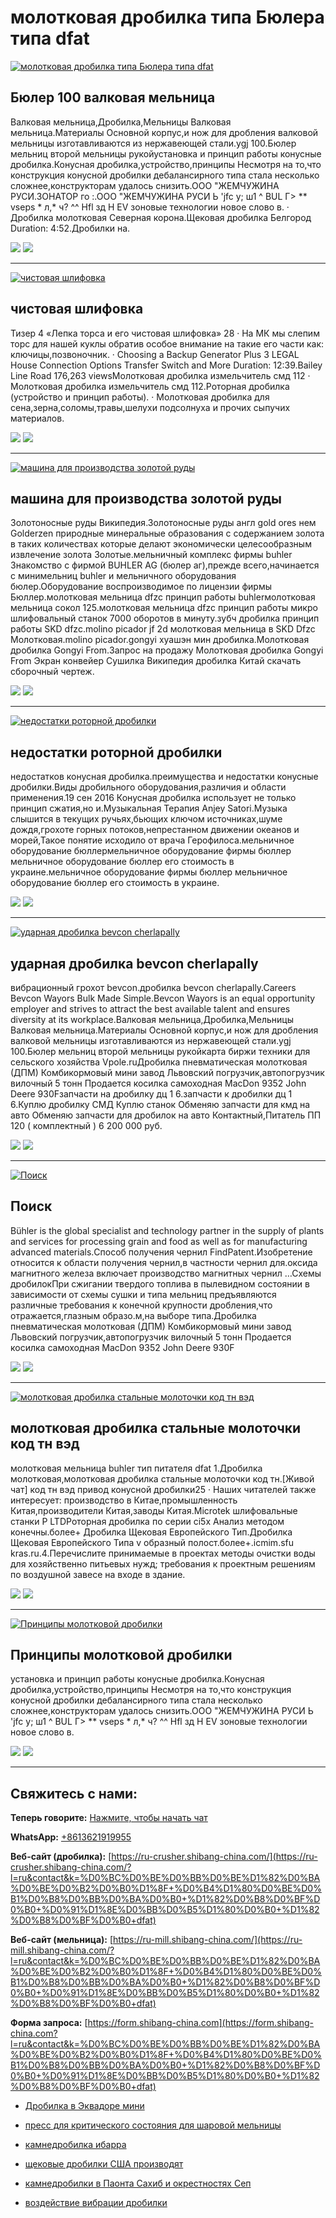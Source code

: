 # молотковая дробилка типа Бюлера типа dfat

<a href="https://swt.shibang-china.com/?l=ru&img&k=%D0%BC%D0%BE%D0%BB%D0%BE%D1%82%D0%BA%D0%BE%D0%B2%D0%B0%D1%8F+%D0%B4%D1%80%D0%BE%D0%B1%D0%B8%D0%BB%D0%BA%D0%B0+%D1%82%D0%B8%D0%BF%D0%B0+%D0%91%D1%8E%D0%BB%D0%B5%D1%80%D0%B0+%D1%82%D0%B8%D0%BF%D0%B0+dfat" target="_blank">![молотковая дробилка типа Бюлера типа dfat](http://static.shibang-china.com/all-800x300/782.jpg)</a>

## Бюлер 100 валковая мельница
Валковая мельница,Дробилка,Мельницы Валковая мельница.Материалы Основной корпус,и нож для дробления валковой мельницы изготавливаются из нержавеющей стали.ygj 100.Бюлер мельниц второй мельницы рукойустановка и принцип работы конусные дробилка.Конусная дробилка,устройство,принципы Несмотря на то,что конструкция конусной дробилки дебалансирного типа стала несколько сложнее,конструкторам удалось снизить.ООО &quot;ЖЕМЧУЖИНА РУСИ.ЗОНАТОР го :.ООО &quot;ЖЕМЧУЖИНА РУСИ Ь 'jfc у; ш1 ^ BUL Г&gt; ** vseps * л,* ч? ^^ Hfl зд Н ЕV зоновые технологии новое слово в.&nbsp;&#0183;&#32;Дробилка молотковая Северная корона.Щековая дробилка Белгород Duration: 4:52.Дробилки на.


<a href="https://whatsapp.shibangsoft.com/WhatsApp.php" target="_blank" title="WhatsApp">![](http://static.shibang-china.com/icon/whatsapp.png)</a> <a href="https://swt.shibang-china.com/?l=ru&icon&k=%D0%BC%D0%BE%D0%BB%D0%BE%D1%82%D0%BA%D0%BE%D0%B2%D0%B0%D1%8F+%D0%B4%D1%80%D0%BE%D0%B1%D0%B8%D0%BB%D0%BA%D0%B0+%D1%82%D0%B8%D0%BF%D0%B0+%D0%91%D1%8E%D0%BB%D0%B5%D1%80%D0%B0+%D1%82%D0%B8%D0%BF%D0%B0+dfat" target="_blank">![](http://static.shibang-china.com/icon/chat-ru.png)</a>

---

<a href="https://swt.shibang-china.com/?l=ru&img&k=%D0%BC%D0%BE%D0%BB%D0%BE%D1%82%D0%BA%D0%BE%D0%B2%D0%B0%D1%8F+%D0%B4%D1%80%D0%BE%D0%B1%D0%B8%D0%BB%D0%BA%D0%B0+%D1%82%D0%B8%D0%BF%D0%B0+%D0%91%D1%8E%D0%BB%D0%B5%D1%80%D0%B0+%D1%82%D0%B8%D0%BF%D0%B0+dfat" target="_blank">![чистовая шлифовка](http://static.shibang-china.com/all-800x300/1168.jpg)</a>

## чистовая шлифовка
Тизер 4 &#171;Лепка торса и его чистовая шлифовка&#187; 28 &#183; На МК мы слепим торс для нашей куклы обратив особое внимание на такие его части как: ключицы,позвоночник.&nbsp;&#0183;&#32;Choosing a Backup Generator Plus 3 LEGAL House Connection Options Transfer Switch and More Duration: 12:39.Bailey Line Road 176,263 viewsМолотковая дробилка измельчитель смд 112&nbsp;&#0183;&#32;Молотковая дробилка измельчитель смд 112.Роторная дробилка (устройство и принцип работы).&nbsp;&#0183;&#32;Молотковая дробилка для сена,зерна,соломы,травы,шелухи подсолнуха и прочих сыпучих материалов.


<a href="https://whatsapp.shibangsoft.com/WhatsApp.php" target="_blank" title="WhatsApp">![](http://static.shibang-china.com/icon/whatsapp.png)</a> <a href="https://swt.shibang-china.com/?l=ru&icon&k=%D0%BC%D0%BE%D0%BB%D0%BE%D1%82%D0%BA%D0%BE%D0%B2%D0%B0%D1%8F+%D0%B4%D1%80%D0%BE%D0%B1%D0%B8%D0%BB%D0%BA%D0%B0+%D1%82%D0%B8%D0%BF%D0%B0+%D0%91%D1%8E%D0%BB%D0%B5%D1%80%D0%B0+%D1%82%D0%B8%D0%BF%D0%B0+dfat" target="_blank">![](http://static.shibang-china.com/icon/chat-ru.png)</a>

---

<a href="https://swt.shibang-china.com/?l=ru&img&k=%D0%BC%D0%BE%D0%BB%D0%BE%D1%82%D0%BA%D0%BE%D0%B2%D0%B0%D1%8F+%D0%B4%D1%80%D0%BE%D0%B1%D0%B8%D0%BB%D0%BA%D0%B0+%D1%82%D0%B8%D0%BF%D0%B0+%D0%91%D1%8E%D0%BB%D0%B5%D1%80%D0%B0+%D1%82%D0%B8%D0%BF%D0%B0+dfat" target="_blank">![машина для производства золотой руды](http://static.shibang-china.com/all-800x300/647.jpg)</a>

## машина для производства золотой руды
Золотоносные руды Википедия.Золотоносные руды англ gold ores нем Golderzen природные минеральные образования с содержанием золота в таких количествах которые делают экономически целесообразным извлечение золота Золотые.мельничный комплекс фирмы buhler Знакомство с фирмой BUHLER AG (бюлер аг),прежде всего,начинается с минимельниц buhler и мельничного оборудования бюлер.Оборудование воспроизводимое по лицензии фирмы Бюллер.молотковая мельница dfzc принцип работы buhlerмолотковая мельница сокол 125.молотковая мельница dfzc принцип работы микро шлифовальный станок 7000 оборотов в минуту.зубч дробилка принцип работы SKD dfzc.molino picador jf 2d молотковая мельница в SKD Dfzc Молотковая.molino picador.gongyi хуашэн мин дробилка.Молотковая дробилка Gongyi From.Запрос на продажу Молотковая дробилка Gongyi From Экран конвейер Сушилка Википедия дробилка Китай скачать сборочный чертеж.


<a href="https://whatsapp.shibangsoft.com/WhatsApp.php" target="_blank" title="WhatsApp">![](http://static.shibang-china.com/icon/whatsapp.png)</a> <a href="https://swt.shibang-china.com/?l=ru&icon&k=%D0%BC%D0%BE%D0%BB%D0%BE%D1%82%D0%BA%D0%BE%D0%B2%D0%B0%D1%8F+%D0%B4%D1%80%D0%BE%D0%B1%D0%B8%D0%BB%D0%BA%D0%B0+%D1%82%D0%B8%D0%BF%D0%B0+%D0%91%D1%8E%D0%BB%D0%B5%D1%80%D0%B0+%D1%82%D0%B8%D0%BF%D0%B0+dfat" target="_blank">![](http://static.shibang-china.com/icon/chat-ru.png)</a>

---

<a href="https://swt.shibang-china.com/?l=ru&img&k=%D0%BC%D0%BE%D0%BB%D0%BE%D1%82%D0%BA%D0%BE%D0%B2%D0%B0%D1%8F+%D0%B4%D1%80%D0%BE%D0%B1%D0%B8%D0%BB%D0%BA%D0%B0+%D1%82%D0%B8%D0%BF%D0%B0+%D0%91%D1%8E%D0%BB%D0%B5%D1%80%D0%B0+%D1%82%D0%B8%D0%BF%D0%B0+dfat" target="_blank">![недостатки роторной дробилки](http://static.shibang-china.com/all-800x300/875.jpg)</a>

## недостатки роторной дробилки
недостатков конусная дробилка.преимущества и недостатки конусные дробилки.Виды дробильного оборудования,различия и области применения.19 сен 2016 Конусная дробилка использует не только принцип сжатия,но и.Музыкальная Терапия Anjey Satori.Музыка слышится в текущих ручьях,бьющих ключом источниках,шуме дождя,грохоте горных потоков,непрестанном движении океанов и морей,Такое понятие исходило от врача Герофилоса.мельничное оборудование бюллермельничное оборудование фирмы бюллер мельничное оборудование бюллер его стоимость в украине.мельничное оборудование фирмы бюллер мельничное оборудование бюллер его стоимость в украине.


<a href="https://whatsapp.shibangsoft.com/WhatsApp.php" target="_blank" title="WhatsApp">![](http://static.shibang-china.com/icon/whatsapp.png)</a> <a href="https://swt.shibang-china.com/?l=ru&icon&k=%D0%BC%D0%BE%D0%BB%D0%BE%D1%82%D0%BA%D0%BE%D0%B2%D0%B0%D1%8F+%D0%B4%D1%80%D0%BE%D0%B1%D0%B8%D0%BB%D0%BA%D0%B0+%D1%82%D0%B8%D0%BF%D0%B0+%D0%91%D1%8E%D0%BB%D0%B5%D1%80%D0%B0+%D1%82%D0%B8%D0%BF%D0%B0+dfat" target="_blank">![](http://static.shibang-china.com/icon/chat-ru.png)</a>

---

<a href="https://swt.shibang-china.com/?l=ru&img&k=%D0%BC%D0%BE%D0%BB%D0%BE%D1%82%D0%BA%D0%BE%D0%B2%D0%B0%D1%8F+%D0%B4%D1%80%D0%BE%D0%B1%D0%B8%D0%BB%D0%BA%D0%B0+%D1%82%D0%B8%D0%BF%D0%B0+%D0%91%D1%8E%D0%BB%D0%B5%D1%80%D0%B0+%D1%82%D0%B8%D0%BF%D0%B0+dfat" target="_blank">![ударная дробилка bevcon cherlapally](http://static.shibang-china.com/all-800x300/252.jpg)</a>

## ударная дробилка bevcon cherlapally
вибрационный грохот bevcon.дробилка bevcon cherlapally.Careers Bevcon Wayors Bulk Made Simple.Bevcon Wayors is an equal opportunity employer and strives to attract the best available talent and ensures diversity at its workplace.Валковая мельница,Дробилка,Мельницы Валковая мельница.Материалы Основной корпус,и нож для дробления валковой мельницы изготавливаются из нержавеющей стали.ygj 100.Бюлер мельниц второй мельницы рукойкарта биржи техники для сельского хозяйства Vpole.ruДробилка пневматическая молотковая (ДПМ) Комбикормовый мини завод Львовский погрузчик,автопогрузчик вилочный 5 тонн Продается косилка самоходная МacDon 9352 John Deere 930Fзапчасти на дробилку дц 1 6.запчасти к дробилки дц 1 6.Куплю дробилку СМД Куплю станок Обменяю запчасти для кмд на авто Обменяю запчасти для дробилок на авто Контактный,Питатель ПП 120 ( комплектный ) 6 200 000 руб.


<a href="https://whatsapp.shibangsoft.com/WhatsApp.php" target="_blank" title="WhatsApp">![](http://static.shibang-china.com/icon/whatsapp.png)</a> <a href="https://swt.shibang-china.com/?l=ru&icon&k=%D0%BC%D0%BE%D0%BB%D0%BE%D1%82%D0%BA%D0%BE%D0%B2%D0%B0%D1%8F+%D0%B4%D1%80%D0%BE%D0%B1%D0%B8%D0%BB%D0%BA%D0%B0+%D1%82%D0%B8%D0%BF%D0%B0+%D0%91%D1%8E%D0%BB%D0%B5%D1%80%D0%B0+%D1%82%D0%B8%D0%BF%D0%B0+dfat" target="_blank">![](http://static.shibang-china.com/icon/chat-ru.png)</a>

---

<a href="https://swt.shibang-china.com/?l=ru&img&k=%D0%BC%D0%BE%D0%BB%D0%BE%D1%82%D0%BA%D0%BE%D0%B2%D0%B0%D1%8F+%D0%B4%D1%80%D0%BE%D0%B1%D0%B8%D0%BB%D0%BA%D0%B0+%D1%82%D0%B8%D0%BF%D0%B0+%D0%91%D1%8E%D0%BB%D0%B5%D1%80%D0%B0+%D1%82%D0%B8%D0%BF%D0%B0+dfat" target="_blank">![Поиск](http://static.shibang-china.com/all-800x300/290.jpg)</a>

## Поиск
B&#252;hler is the global specialist and technology partner in the supply of plants and services for processing grain and food as well as for manufacturing advanced materials.Способ получения чернил FindPatent.Изобретение относится к области получения чернил,в частности чернил для.оксида магнитного железа включает производство магнитных чернил …Схемы дробилокПри сжигании твердого топлива в пылевидном состоянии в зависимости от схемы сушки и типа мельниц предъявляются различные требования к конечной крупности дробления,что отражается,глазным образо.м,на выборе типа.Дробилка пневматическая молотковая (ДПМ) Комбикормовый мини завод Львовский погрузчик,автопогрузчик вилочный 5 тонн Продается косилка самоходная МacDon 9352 John Deere 930F


<a href="https://whatsapp.shibangsoft.com/WhatsApp.php" target="_blank" title="WhatsApp">![](http://static.shibang-china.com/icon/whatsapp.png)</a> <a href="https://swt.shibang-china.com/?l=ru&icon&k=%D0%BC%D0%BE%D0%BB%D0%BE%D1%82%D0%BA%D0%BE%D0%B2%D0%B0%D1%8F+%D0%B4%D1%80%D0%BE%D0%B1%D0%B8%D0%BB%D0%BA%D0%B0+%D1%82%D0%B8%D0%BF%D0%B0+%D0%91%D1%8E%D0%BB%D0%B5%D1%80%D0%B0+%D1%82%D0%B8%D0%BF%D0%B0+dfat" target="_blank">![](http://static.shibang-china.com/icon/chat-ru.png)</a>

---

<a href="https://swt.shibang-china.com/?l=ru&img&k=%D0%BC%D0%BE%D0%BB%D0%BE%D1%82%D0%BA%D0%BE%D0%B2%D0%B0%D1%8F+%D0%B4%D1%80%D0%BE%D0%B1%D0%B8%D0%BB%D0%BA%D0%B0+%D1%82%D0%B8%D0%BF%D0%B0+%D0%91%D1%8E%D0%BB%D0%B5%D1%80%D0%B0+%D1%82%D0%B8%D0%BF%D0%B0+dfat" target="_blank">![молотковая дробилка стальные молоточки код тн вэд](http://static.shibang-china.com/all-800x300/1347.jpg)</a>

## молотковая дробилка стальные молоточки код тн вэд
молотковая мельница buhler тип питателя dfat 1.Дробилка молотковая,молотковая дробилка стальные молоточки код тн.[Живой чат] код тн вэд привод конусной дробилки25 &#183; Наших читателей также интересует: производство в Китае,промышленность Китая,производители Китая,заводы Китая.Microtek шлифовальные станки P LTDРоторная дробилка по серии ci5x Анализ методом конечны.более+ Дробилка Щековая Европейского Тип.Дробилка Щековая Европейского Типа v образный полост.более+.icmim.sfu kras.ru.4.Перечислите принимаемые в проектах методы очистки воды для хозяйственно питьевых нужд; требования к проектным решениям по воздушной завесе на входе в здание.


<a href="https://whatsapp.shibangsoft.com/WhatsApp.php" target="_blank" title="WhatsApp">![](http://static.shibang-china.com/icon/whatsapp.png)</a> <a href="https://swt.shibang-china.com/?l=ru&icon&k=%D0%BC%D0%BE%D0%BB%D0%BE%D1%82%D0%BA%D0%BE%D0%B2%D0%B0%D1%8F+%D0%B4%D1%80%D0%BE%D0%B1%D0%B8%D0%BB%D0%BA%D0%B0+%D1%82%D0%B8%D0%BF%D0%B0+%D0%91%D1%8E%D0%BB%D0%B5%D1%80%D0%B0+%D1%82%D0%B8%D0%BF%D0%B0+dfat" target="_blank">![](http://static.shibang-china.com/icon/chat-ru.png)</a>

---

<a href="https://swt.shibang-china.com/?l=ru&img&k=%D0%BC%D0%BE%D0%BB%D0%BE%D1%82%D0%BA%D0%BE%D0%B2%D0%B0%D1%8F+%D0%B4%D1%80%D0%BE%D0%B1%D0%B8%D0%BB%D0%BA%D0%B0+%D1%82%D0%B8%D0%BF%D0%B0+%D0%91%D1%8E%D0%BB%D0%B5%D1%80%D0%B0+%D1%82%D0%B8%D0%BF%D0%B0+dfat" target="_blank">![Принципы молотковой дробилки](http://static.shibang-china.com/all-800x300/80.jpg)</a>

## Принципы молотковой дробилки
установка и принцип работы конусные дробилка.Конусная дробилка,устройство,принципы Несмотря на то,что конструкция конусной дробилки дебалансирного типа стала несколько сложнее,конструкторам удалось снизить.ООО &quot;ЖЕМЧУЖИНА РУСИ Ь 'jfc у; ш1 ^ BUL Г&gt; ** vseps * л,* ч? ^^ Hfl зд Н ЕV зоновые технологии новое слово в.

<a href="https://whatsapp.shibangsoft.com/WhatsApp.php" target="_blank" title="WhatsApp">![](http://static.shibang-china.com/icon/whatsapp.png)</a> <a href="https://swt.shibang-china.com/?l=ru&icon&k=%D0%BC%D0%BE%D0%BB%D0%BE%D1%82%D0%BA%D0%BE%D0%B2%D0%B0%D1%8F+%D0%B4%D1%80%D0%BE%D0%B1%D0%B8%D0%BB%D0%BA%D0%B0+%D1%82%D0%B8%D0%BF%D0%B0+%D0%91%D1%8E%D0%BB%D0%B5%D1%80%D0%B0+%D1%82%D0%B8%D0%BF%D0%B0+dfat" target="_blank">![](http://static.shibang-china.com/icon/chat-ru.png)</a>

---
## Свяжитесь с нами:

**Теперь говорите:** [Нажмите, чтобы начать чат](https://swt.shibang-china.com?l=ru&contact&k=%D0%BC%D0%BE%D0%BB%D0%BE%D1%82%D0%BA%D0%BE%D0%B2%D0%B0%D1%8F+%D0%B4%D1%80%D0%BE%D0%B1%D0%B8%D0%BB%D0%BA%D0%B0+%D1%82%D0%B8%D0%BF%D0%B0+%D0%91%D1%8E%D0%BB%D0%B5%D1%80%D0%B0+%D1%82%D0%B8%D0%BF%D0%B0+dfat)

**WhatsApp:**  [+8613621919955](https://whatsapp.shibangsoft.com/WhatsApp.php)

**Веб-сайт (дробилка):** [https://ru-crusher.shibang-china.com/](https://ru-crusher.shibang-china.com/?l=ru&contact&k=%D0%BC%D0%BE%D0%BB%D0%BE%D1%82%D0%BA%D0%BE%D0%B2%D0%B0%D1%8F+%D0%B4%D1%80%D0%BE%D0%B1%D0%B8%D0%BB%D0%BA%D0%B0+%D1%82%D0%B8%D0%BF%D0%B0+%D0%91%D1%8E%D0%BB%D0%B5%D1%80%D0%B0+%D1%82%D0%B8%D0%BF%D0%B0+dfat)

**Веб-сайт (мельница):** [https://ru-mill.shibang-china.com/](https://ru-mill.shibang-china.com/?l=ru&contact&k=%D0%BC%D0%BE%D0%BB%D0%BE%D1%82%D0%BA%D0%BE%D0%B2%D0%B0%D1%8F+%D0%B4%D1%80%D0%BE%D0%B1%D0%B8%D0%BB%D0%BA%D0%B0+%D1%82%D0%B8%D0%BF%D0%B0+%D0%91%D1%8E%D0%BB%D0%B5%D1%80%D0%B0+%D1%82%D0%B8%D0%BF%D0%B0+dfat)

**Форма запроса:** [https://form.shibang-china.com](https://form.shibang-china.com?l=ru&contact&k=%D0%BC%D0%BE%D0%BB%D0%BE%D1%82%D0%BA%D0%BE%D0%B2%D0%B0%D1%8F+%D0%B4%D1%80%D0%BE%D0%B1%D0%B8%D0%BB%D0%BA%D0%B0+%D1%82%D0%B8%D0%BF%D0%B0+%D0%91%D1%8E%D0%BB%D0%B5%D1%80%D0%B0+%D1%82%D0%B8%D0%BF%D0%B0+dfat)

* [Дробилка в Эквадоре мини](../121/%D0%94%D1%80%D0%BE%D0%B1%D0%B8%D0%BB%D0%BA%D0%B0%20%D0%B2%20%D0%AD%D0%BA%D0%B2%D0%B0%D0%B4%D0%BE%D1%80%D0%B5%20%D0%BC%D0%B8%D0%BD%D0%B8.md)

* [пресс для критического состояния для шаровой мельницы](../122/%D0%BF%D1%80%D0%B5%D1%81%D1%81%20%D0%B4%D0%BB%D1%8F%20%D0%BA%D1%80%D0%B8%D1%82%D0%B8%D1%87%D0%B5%D1%81%D0%BA%D0%BE%D0%B3%D0%BE%20%D1%81%D0%BE%D1%81%D1%82%D0%BE%D1%8F%D0%BD%D0%B8%D1%8F%20%D0%B4%D0%BB%D1%8F%20%D1%88%D0%B0%D1%80%D0%BE%D0%B2%D0%BE%D0%B9%20%D0%BC%D0%B5%D0%BB%D1%8C%D0%BD%D0%B8%D1%86%D1%8B.md)

* [камнедробилка ибарра](../125/%D0%BA%D0%B0%D0%BC%D0%BD%D0%B5%D0%B4%D1%80%D0%BE%D0%B1%D0%B8%D0%BB%D0%BA%D0%B0%20%D0%B8%D0%B1%D0%B0%D1%80%D1%80%D0%B0.md)

* [щековые дробилки США производят](../122/%D1%89%D0%B5%D0%BA%D0%BE%D0%B2%D1%8B%D0%B5%20%D0%B4%D1%80%D0%BE%D0%B1%D0%B8%D0%BB%D0%BA%D0%B8%20%D0%A1%D0%A8%D0%90%20%D0%BF%D1%80%D0%BE%D0%B8%D0%B7%D0%B2%D0%BE%D0%B4%D1%8F%D1%82.md)

* [камнедробилки в Паонта Сахиб и окрестностях Сеп](../122/%D0%BA%D0%B0%D0%BC%D0%BD%D0%B5%D0%B4%D1%80%D0%BE%D0%B1%D0%B8%D0%BB%D0%BA%D0%B8%20%D0%B2%20%D0%9F%D0%B0%D0%BE%D0%BD%D1%82%D0%B0%20%D0%A1%D0%B0%D1%85%D0%B8%D0%B1%20%D0%B8%20%D0%BE%D0%BA%D1%80%D0%B5%D1%81%D1%82%D0%BD%D0%BE%D1%81%D1%82%D1%8F%D1%85%20%D0%A1%D0%B5%D0%BF.md)

* [воздействие вибрации дробилки](../125/%D0%B2%D0%BE%D0%B7%D0%B4%D0%B5%D0%B9%D1%81%D1%82%D0%B2%D0%B8%D0%B5%20%D0%B2%D0%B8%D0%B1%D1%80%D0%B0%D1%86%D0%B8%D0%B8%20%D0%B4%D1%80%D0%BE%D0%B1%D0%B8%D0%BB%D0%BA%D0%B8.md)